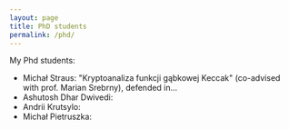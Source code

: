 ```yaml
---
layout: page
title: PhD students
permalink: /phd/
---
```



My Phd students:

- Michał Straus: "Kryptoanaliza funkcji gąbkowej Keccak" (co-advised with prof. Marian Srebrny), defended in...
- Ashutosh Dhar Dwivedi:
- Andrii Krutsylo:
- Michał Pietruszka: 
